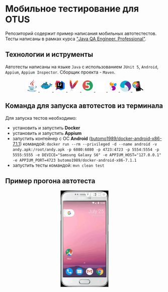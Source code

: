 # Мобильное тестирование для OTUS

Репозиторий содержит пример написания мобильных автотестестов. Тесты написаны в рамках курса ["Java QA Engineer. Professional"](https://otus.ru/lessons/java-qa-pro/).

## Технологии и иструменты

Автотесты написаны на языке `Java` с использованием `JUnit 5`, `Android`, `Appium`, `Appium Inspector`. Сборщик
проекта - `Maven`.
<p align="center">
    <a href="https://www.java.com/">
      <img width="8%" title="Java" src="src/main/resources/media/icon/java-original.svg" alt="java">
    </a>
    <a href="https://www.docker.com/">
      <img width="8%" title="Java" src="src/main/resources/media/icon/Docker.svg" alt="docker">
    </a>
    <a href="https://www.jetbrains.com/">
      <img width="8%" title="IntelliJ IDEA" src="src/main/resources/media/icon/Idea.svg" alt="IntelliJ IDEA">
    </a>
    <a href="https://maven.apache.org/">
      <img width="8%" title="Maven" src="src/main/resources/media/icon/ApacheMaven.svg" alt="Maven">
    </a>
    <a href="https://junit.org/junit5/">
      <img width="8%" title="JUnit5" src="src/main/resources/media/icon/Junit5.svg" alt="JUnit5">
    </a>
    <a href="https://github.com/">
      <img width="7%" title="GitHub" src="src/main/resources/media/icon/github-mark-white.svg" alt="GitHub">
    </a>
    <a href="https://selenide.org/">
      <img width="7%" title="Selenide" src="src/main/resources/media/icon/Selenide.svg" alt="Selenide">
    </a>
    <a href="https://appium.io/">
      <img width="7%" title="Appium" src="src/main/resources/media/icon/appium.svg" alt="Appium">
    </a>
    <a href="https://github.com/appium/appium-inspector">
      <img width="7%" title="Appium Inspector" src="src/main/resources/media/icon/appium_inspector.png" alt="Appium Inspector">
    </a>

</p>

## Команда для запуска автотестов из терминала
Для запуска тестов необходимо: 
- установить и запустить **Docker** 
- установить и запустить **Appium**
- запустить контейнер с ОС **Android** ([butomo1989/docker-android-x86-7.1.1](https://github.com/budtmo/docker-android)) командой:
`docker run --rm --privileged -d --name android -v andy.apk:/root/andy.apk -p 6080:6080 -p 4723:4723 -p 5554:5554 -p 5555:5555 -e DEVICE="Samsung Galaxy S6" -e APPIUM_HOST="127.0.0.1" -e APPIUM_PORT=4723 butomo1989/docker-android-x86-7.1.1` 
- запустить тесты командой: 
`mvn clean test`

## Пример прогона автотеста

<p align="center">
    <img width="30%" title="Video" src="src/main/resources/media/icon/video_mp4_gif.gif" alt="Video">
</p>


